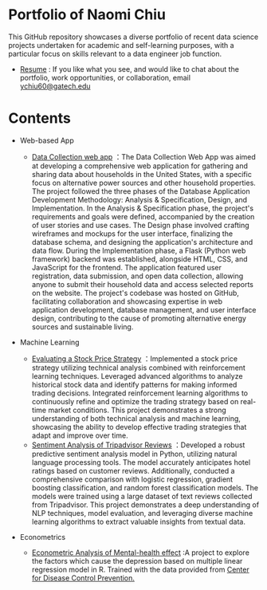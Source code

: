 # Portfolio of Naomi Chiu
This GitHub repository showcases a diverse portfolio of recent data science projects undertaken for academic and self-learning purposes, with a particular focus on skills relevant to a data engineer job function.

- [Resume](https://github.com/chiuyuwen91/Portfolio/blob/main/CV_YuWenChiu_202311_DS.pdf)  : If you like what you see, and would like to chat about the portfolio,      work opportunities, or collaboration, email ychiu60@gatech.edu

# Contents
- Web-based App  
    + [Data Collection web app](https://github.com/chiuyuwen91/Data_collection_web_app/blob/main/app.py) ：The Data Collection Web App was aimed at developing a comprehensive web application for gathering and sharing data about households in the United States, with a specific focus on alternative power sources and other household properties. The project followed the three phases of the Database Application Development Methodology: Analysis & Specification, Design, and Implementation. In the Analysis & Specification phase, the project's requirements and goals were defined, accompanied by the creation of user stories and use cases. The Design phase involved crafting wireframes and mockups for the user interface, finalizing the database schema, and designing the application's architecture and data flow. During the Implementation phase, a Flask (Python web framework) backend was established, alongside HTML, CSS, and JavaScript for the frontend. The application featured user registration, data submission, and open data collection, allowing anyone to submit their household data and access selected reports on the website. The project's codebase was hosted on GitHub, facilitating collaboration and showcasing expertise in web application development, database management, and user interface design, contributing to the cause of promoting alternative energy sources and sustainable living.
      
- Machine Learning  
    + [Evaluating a Stock Price Strategy](https://github.com/chiuyuwen91/Evaluating_a_Stock_Price_Strategy/blob/main/p8_strategyEval%20_report.pdf) ：Implemented a stock price strategy utilizing technical analysis combined with reinforcement learning techniques. Leveraged advanced algorithms to analyze historical stock data and identify patterns for making informed trading decisions. Integrated reinforcement learning algorithms to continuously refine and optimize the trading strategy based on real-time market conditions. This project demonstrates a strong understanding of both technical analysis and machine learning, showcasing the ability to develop effective trading strategies that adapt and improve over time.
    + [Sentiment Analysis of Tripadvisor Reviews](https://github.com/chiuyuwen91/Portfolio/blob/main/Sentiment%20Analysis%20of%20Tripadvisor%20Reviews.ipynb) ：Developed a robust predictive sentiment analysis model in Python, utilizing natural language processing tools. The model accurately anticipates hotel ratings based on customer reviews. Additionally, conducted a comprehensive comparison with logistic regression, gradient boosting classification, and random forest classification models. The models were trained using a large dataset of text reviews collected from Tripadvisor. This project demonstrates a deep understanding of NLP techniques, model evaluation, and leveraging diverse machine learning algorithms to extract valuable insights from textual data.    
    
      
- Econometrics        
    + [Econometric Analysis of Mental-health effect]( https://chiuyuwen91.github.io/Economics/)         :A project to explore the factors which cause the depression based on multiple linear regression model in R. Trained with the data provided from [Center for Disease Control Prevention.](https://wwwn.cdc.gov/nchs/nhanes/search/DataPage.aspx?Component=Demographics&CycleBeginYear=2015) 
  
